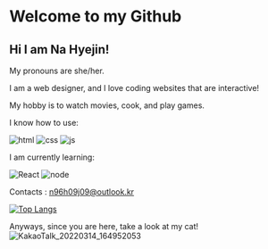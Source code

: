 Welcome to my Github
====================

Hi I am Na Hyejin!
------------------

My pronouns are she/her.

I am a web designer, and I love coding websites that are interactive!

My hobby is to watch movies, cook, and play games.

I know how to use:

![html](https://img.shields.io/badge/HTML5-E34F26.svg?&style=for-the-badge&logo=HTML5&logoColor=white) ![css](https://img.shields.io/badge/CSS3-1572B6.svg?&style=for-the-badge&logo=CSS3&logoColor=white) ![js](https://img.shields.io/badge/JavaScript-F7DF1E.svg?&style=for-the-badge&logo=JavaScript&logoColor=white)

I am currently learning:

![React](https://img.shields.io/badge/React-61DAFB.svg?&style=for-the-badge&logo=React&logoColor=white) ![node](https://img.shields.io/badge/Node.js-339933.svg?&style=for-the-badge&logo=Node.js&logoColor=white)

Contacts : n96h09j09@outlook.kr

[![Top Langs](https://github-readme-stats.vercel.app/api/top-langs/?username=Najji09)](https://github.com/Najji09/github-readme-stats)

Anyways, since you are here, take a look at my cat!
![KakaoTalk_20220314_164952053](https://user-images.githubusercontent.com/100065117/158127802-6b717f78-5578-43c7-a9ea-6443466fbf7b.jpg)
